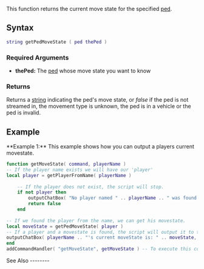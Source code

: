 This function returns the current move state for the specified [ped](/ped.md "wikilink").

Syntax
------

``` lua
string getPedMoveState ( ped thePed )
```

### Required Arguments

-   **thePed:** The [ped](/ped.md "wikilink") whose move state you want to know

### Returns

Returns a [string](/string.md "wikilink") indicating the ped's move state, or *false* if the ped is not streamed in, the movement type is unknown, the ped is in a vehicle or the ped is invalid.

Example
-------

<section show="true">
**Example 1:** This example shows how you can output a players current movestate.

``` lua
function getMoveState( command, playerName )
-- If the player name exists we will have our 'player'
local player = getPlayerFromName( playerName )
 
    -- If the player does not exist, the script will stop.
    if not player then 
        outputChatBox( "No player named " .. playerName .. " was found.", 250, 0, 0, true )
        return false
    end
 
-- If we found the player from the name, we can get his movestate.
local moveState = getPedMoveState( player )
-- If a player and a movestate is found, the script will output it to the chatbox.
outputChatBox( playerName .. "'s current moveState is: " .. moveState, 0, 150, 0, true )
end
addCommandHandler( "getMoveState", getMoveState ) -- To execute this command, simply write: /getMoveState playerName
```

</section>
See Also
--------
